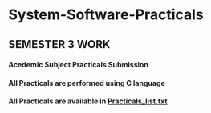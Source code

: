 # System-Software-Practicals
## SEMESTER 3 WORK
#### Acedemic Subject Practicals Submission

#### All Practicals are performed using C language

#### All Practicals are available in [Practicals_list.txt](Practicals_list.txt)
